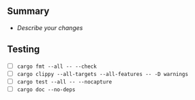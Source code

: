 ## Summary
- _Describe your changes_

## Testing
- [ ] `cargo fmt --all -- --check`
- [ ] `cargo clippy --all-targets --all-features -- -D warnings`
- [ ] `cargo test --all -- --nocapture`
- [ ] `cargo doc --no-deps`
